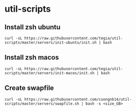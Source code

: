 # util-scripts

## Install zsh ubuntu
```
curl -sL https://raw.githubusercontent.com/tegia/util-scripts/master/servers/init-ubuntu/init.sh | bash
```

## Install zsh macos
```
curl -sL https://raw.githubusercontent.com/tegia/util-scripts/master/servers/init-macos/init.sh | bash
```

## Create swapfile

```
curl -sL https://raw.githubusercontent.com/cuongnb14/util-scripts/master/servers/swapfile.sh | bash -s <size_GB>
```
